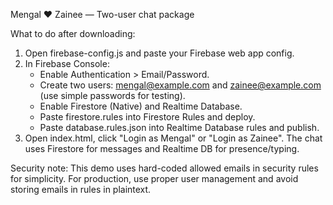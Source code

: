 Mengal ❤️ Zainee — Two-user chat package

What to do after downloading:
1. Open firebase-config.js and paste your Firebase web app config.
2. In Firebase Console:
   - Enable Authentication > Email/Password.
   - Create two users: mengal@example.com and zainee@example.com (use simple passwords for testing).
   - Enable Firestore (Native) and Realtime Database.
   - Paste firestore.rules into Firestore Rules and deploy.
   - Paste database.rules.json into Realtime Database rules and publish.
3. Open index.html, click "Login as Mengal" or "Login as Zainee". The chat uses Firestore for messages and Realtime DB for presence/typing.

Security note: This demo uses hard-coded allowed emails in security rules for simplicity. For production, use proper user management and avoid storing emails in rules in plaintext.
